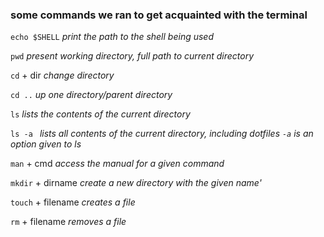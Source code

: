 ### some commands we ran to get acquainted with the terminal

`echo $SHELL`
*print the path to the shell being used*

`pwd`
*present working directory, full path to current directory*

`cd` + dir
*change directory*

`cd ..`
*up one directory/parent directory*

`ls`
*lists the contents of the current directory*

`ls -a `
*lists all contents of the current directory, including dotfiles*
*`-a` is an option given to ls*

`man` + cmd
*access the manual for a given command*

`mkdir` + dirname
*create a new directory with the given name'*

`touch` + filename
*creates a file*

`rm` + filename
*removes a file*